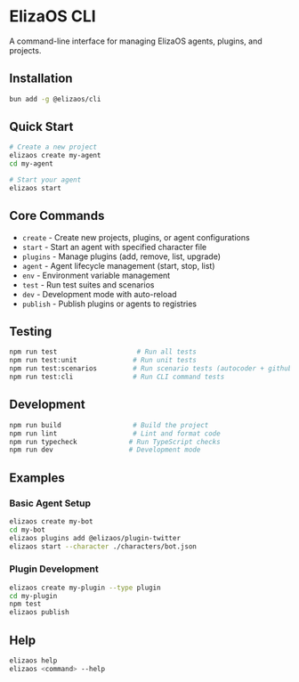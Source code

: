 # ElizaOS CLI

A command-line interface for managing ElizaOS agents, plugins, and projects.

## Installation

```bash
bun add -g @elizaos/cli
```

## Quick Start

```bash
# Create a new project
elizaos create my-agent
cd my-agent

# Start your agent
elizaos start
```

## Core Commands

- `create` - Create new projects, plugins, or agent configurations
- `start` - Start an agent with specified character file
- `plugins` - Manage plugins (add, remove, list, upgrade)
- `agent` - Agent lifecycle management (start, stop, list)
- `env` - Environment variable management
- `test` - Run test suites and scenarios
- `dev` - Development mode with auto-reload
- `publish` - Publish plugins or agents to registries

## Testing

```bash
npm run test                    # Run all tests
npm run test:unit              # Run unit tests  
npm run test:scenarios         # Run scenario tests (autocoder + github-todo workflow)
npm run test:cli               # Run CLI command tests
```

## Development

```bash
npm run build                  # Build the project
npm run lint                   # Lint and format code
npm run typecheck             # Run TypeScript checks
npm run dev                   # Development mode
```

## Examples

### Basic Agent Setup
```bash
elizaos create my-bot
cd my-bot
elizaos plugins add @elizaos/plugin-twitter
elizaos start --character ./characters/bot.json
```

### Plugin Development
```bash
elizaos create my-plugin --type plugin
cd my-plugin
npm test
elizaos publish
```

## Help

```bash
elizaos help
elizaos <command> --help
```